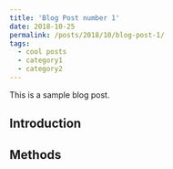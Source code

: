```yaml
---
title: 'Blog Post number 1'
date: 2018-10-25
permalink: /posts/2018/10/blog-post-1/
tags:
  - cool posts
  - category1
  - category2
---
```


This is a sample blog post.

Introduction
------

Methods
------